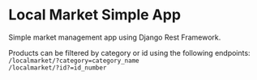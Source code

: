 # Local Market Simple App

Simple market management app using Django Rest Framework.

Products can be filtered by category or id using the following endpoints:
`/localmarket/?category=category_name` <br>
`/localmarket/?id?=id_number`


